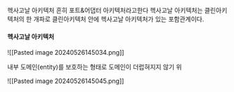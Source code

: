 헥사고날 아키텍처 흔히 포트&어댑터 아키텍처라고한다
헥사고날 아키텍처는 클린아키텍처의 한 개파로 클린아키텍처 안에 헥사고날 아키텍처가 있는 포함관계이다.


#### 헥사고날 아키텍처
![[Pasted image 20240526145034.png]]

내부 도메인(entity)를 보호하는 형태로 도메인이 더럽혀지지 않기 위


![[Pasted image 20240526145045.png]]